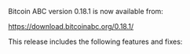 Bitcoin ABC version 0.18.1 is now available from:

  <https://download.bitcoinabc.org/0.18.1/>

This release includes the following features and fixes:

